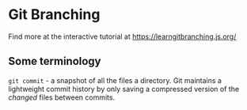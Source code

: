 # Git Branching

Find more at the interactive tutorial at https://learngitbranching.js.org/

## Some terminology

`git commit` - a snapshot of all the files a directory. Git maintains a lightweight commit history by only saving a compressed version of the _changed_ files between commits.

